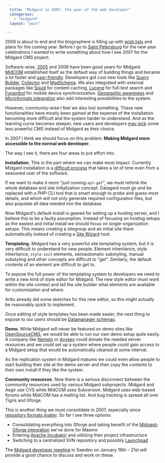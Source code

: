 ```yaml
---
  title: "Midgard in 2007: the year of the web developer"
  categories: 
    - "midgard"
  layout: "post"

---
```

2006 is about to end and the blogosphere is filling up with [wish lists][2] and plans for the coming year. Before I go to [Saint Petersburg][24] for the new year celebrations I wanted to write something about how I see 2007 for the Midgard CMS project.

Software-wise, [2005][21] and 2006 have been good years for Midgard. [MidCOM][19] established itself as the default way of building things and became a lot faster and [user-friendly][11]. Developers got cool new tools like [Query Builder][9], [Collector][13] and [MgdSchema][12]. We also integrated with external packages like [Squid][16] for content caching, [Lucene][15] for full-text search and [Funambol][18] for mobile device synchronization. [Geographic awareness][20] and [Microformats integration][22] also add interesting possibilities to the system.

However, community-wise I feel we also lost something. These new functionalities have mostly been gained at the expense of the installation becoming more difficult and the system harder to understand. And as the learning curve becomes steeper, new users and developers [may pick][23] some less powerful CMS instead of Midgard as their choice.

In 2007 I think we should focus on this problem: __Making Midgard more accessible to the normal web developer__.

The way I see it, there are four areas to put effort into:

__Installation.__ This is the part where we can make most impact. Currently Midgard installation is a [difficult process][17] that takes a lot of time even from a seasoned user of the software.

If we want to make it more "_just running `apt-get`_", we must rethink the whole database and site initialization concept. Datagard must go and be replaced with a PHP-CLI tool that is smart enough to probe and guess most details, and which will not only generate required configuration files, but also populate all data needed into the database.

Now Midgard's default install is geared for setting up a hosting server, and I believe this to be a faulty assumption. Instead of focusing on hosting setups as the easiest and initial install we should focus on single-organization setups. This means creating a sitegroup and an initial site there automatically instead of creating a [Site Wizard][10] host.

__Templating.__ Midgard has a very powerful site templating system, but it is very difficult to understand for new people. Element inheritance, style inheritance, `style-init` elements, semiautomatic substyling, manual substyling and other concepts are difficult to "get". Similarly, the default contents of an element are difficult to get to.

To expose the full power of the templating system to developers we need to write a new kind of style editor for Midgard. The new style editor must work within the site context and tell the site builder what elements are available for customization and where.

Arttu already did some sketches for this new editor, so this might actually be reasonably quick to implement.

Once editing of style templates has been made easier, the next thing to expose to our users should be [Datamanager schemas][14].

__Demo.__ While Midgard will never be featured on demo sites like [OpenSourceCMS][5], we would be able to run our own demo setup quite easily. A company like [Nemein][6] or [Anykey][7] could donate the needed server resources and we could set up a system where people could gain access to a Midgard setup that would be automatically cleaned at some interval.

As the replication system in Midgard matures we could even allow people to start building their site at the demo server and then copy the contents to their own install if they like the system.

__Community resources.__ Now there is a serious disconnect between the community resources used by various Midgard subprojects. Midgard and Aegir use CVS while MidCOM uses Subversion. Midgard uses web-based forums while MidCOM has a mailing list. And bug tracking is spread all over Tigris and Gforge.

This is another thing we must consolidate in 2007, especially since [repository formats matter][8]. So far I see three options:

* Consolidating everything into Gforge and taking benefit of the [Midgard-Gforge integration][25] we've done for Maemo
* Entering [Apache Incubator][3] and utilizing their project infrastructure
* Switching to a centralized SVN repository and possibly [Launchpad][4]

The [Midgard developer meeting][1] in Sweden on January 19th - 21st will provide a good chance to discuss and work on these.

[1]: http://www.midgard-project.org/community/events/midgard-developer-meeting.html
[2]: http://webworkerdaily.com/2006/12/27/seven-web-worker-wishes-for-2007/
[3]: http://incubator.apache.org/
[4]: https://help.launchpad.net/BugTrackingHighlights
[5]: http://www.opensourcecms.com/index.php?option=com_content&task=view&id=503&Itemid=191
[6]: http://www.nemein.com/
[7]: http://www.anykey.se/
[8]: http://keithp.com/blog/Repository_Formats_Matter.html
[9]: http://www.midgard-project.org/documentation/midgardquerybuilder/
[10]: http://www.midgard-project.org/documentation/midgard-admin-sitewizard/
[11]: http://www.midgard-project.org/documentation/content-production-with-midcom/
[12]: http://www.midgard-project.org/documentation/mgdschema/
[13]: http://www.midgard-project.org/documentation/php-midgard_collector/
[14]: http://www.midgard-project.org/documentation/creating-midcom-helper-datamanager-schemas/
[15]: http://www.midgard-project.org/documentation/midcom-services-indexer-installation/
[16]: http://www.midgard-project.org/documentation/setting-up-squid-reverse-proxy/
[17]: http://www.midgard-project.org/documentation/installation/
[18]: http://www.openpsa.org/version2/documentation/funambol-syncml-setup/
[19]: http://www.midgard-project.org/documentation/midcom/
[20]: http://www.georss.org/blog/?p=44
[21]: http://bergie.iki.fi/blog/happy-new-year--and-a-look-back-at-2005.html
[22]: http://www.midgard-project.org/documentation/microformat-usage-in-midcom/
[23]: http://desdeamericaconamor.org/blog/node/309
[24]: http://en.wikipedia.org/wiki/Saint_Petersburg
[25]: https://garage.maemo.org/docman/view.php/106/45/Maemo_Midgard_Migration_Project_Feasibility_Study.pdf